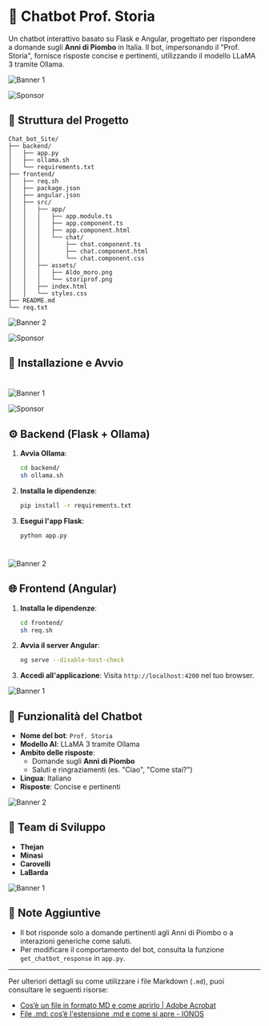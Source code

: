 
# 🧠 Chatbot Prof. Storia

Un chatbot interattivo basato su Flask e Angular, progettato per rispondere a domande sugli **Anni di Piombo** in Italia. Il bot, impersonando il "Prof. Storia", fornisce risposte concise e pertinenti, utilizzando il modello LLaMA 3 tramite Ollama.



![Banner 1](https://www.wordstream.com/wp-content/uploads/2021/07/banner-ads-examples-ncino.jpg)


![Sponsor](https://www.wordstream.com/wp-content/uploads/2021/07/banner-ads-examples-ncino.jpg)

## 📁 Struttura del Progetto

```
Chat_bot_Site/
├── backend/
│   ├── app.py
│   ├── ollama.sh
│   └── requirements.txt
├── frontend/
│   ├── req.sh
│   ├── package.json
│   ├── angular.json
│   ├── src/
│   │   ├── app/
│   │   │   ├── app.module.ts
│   │   │   ├── app.component.ts
│   │   │   ├── app.component.html
│   │   │   └── chat/
│   │   │       ├── chat.component.ts
│   │   │       ├── chat.component.html
│   │   │       └── chat.component.css
│   │   ├── assets/
│   │   │   ├── Aldo_moro.png
│   │   │   └── storiprof.png
│   │   ├── index.html
│   │   └── styles.css
├── README.md
└── req.txt
```



![Banner 2](https://email.uplers.com/blog/wp-content/uploads/2024/11/image7-1.gif)


![Sponsor](https://email.uplers.com/blog/wp-content/uploads/2024/11/image7-1.gif)

## 🚀 Installazione e Avvio

#

![Banner 1](https://www.wordstream.com/wp-content/uploads/2021/07/banner-ads-examples-ncino.jpg)


![Sponsor](https://fiverr-res.cloudinary.com/images/t_main1,q_auto,f_auto,q_auto,f_auto/gigs3/337953836/original/82fadb0733c3e6adfad116ab37cc7297e2d159e8/create-top-automotive-car-dealership-social-media-banner-ads.png)

## ⚙️ Backend (Flask + Ollama)

1. **Avvia Ollama**:
   ```bash
   cd backend/
   sh ollama.sh
   ```

2. **Installa le dipendenze**:
   ```bash
   pip install -r requirements.txt
   ```

3. **Esegui l'app Flask**:
   ```bash
   python app.py
   ```

#

![Banner 2](https://email.uplers.com/blog/wp-content/uploads/2024/11/image7-1.gif)

## 🌐 Frontend (Angular)

1. **Installa le dipendenze**:
   ```bash
   cd frontend/
   sh req.sh
   ```

2. **Avvia il server Angular**:
   ```bash
   ng serve --disable-host-check
   ```

3. **Accedi all'applicazione**:
   Visita `http://localhost:4200` nel tuo browser.



![Banner 1](https://www.wordstream.com/wp-content/uploads/2021/07/banner-ads-examples-ncino.jpg)

## 🤖 Funzionalità del Chatbot

- **Nome del bot**: `Prof. Storia`
- **Modello AI**: LLaMA 3 tramite Ollama
- **Ambito delle risposte**:
  - Domande sugli **Anni di Piombo**
  - Saluti e ringraziamenti (es. "Ciao", "Come stai?")
- **Lingua**: Italiano
- **Risposte**: Concise e pertinenti



![Banner 2](https://email.uplers.com/blog/wp-content/uploads/2024/11/image7-1.gif)

## 👥 Team di Sviluppo

- **Thejan**
- **Minasi**
- **Carovelli**
- **LaBarda**



![Banner 1](https://www.wordstream.com/wp-content/uploads/2021/07/banner-ads-examples-ncino.jpg)

## 📌 Note Aggiuntive

- Il bot risponde solo a domande pertinenti agli Anni di Piombo o a interazioni generiche come saluti.
- Per modificare il comportamento del bot, consulta la funzione `get_chatbot_response` in `app.py`.

---

Per ulteriori dettagli su come utilizzare i file Markdown (`.md`), puoi consultare le seguenti risorse:

- [Cos’è un file in formato MD e come aprirlo | Adobe Acrobat](https://www.adobe.com/it/acrobat/resources/document-files/text-files/md.html)
- [File .md: cos’è l'estensione .md e come si apre - IONOS](https://www.ionos.it/digitalguide/siti-web/programmazione-del-sito-web/file-md/)
